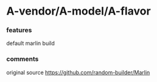 
# A-vendor/A-model/A-flavor

### features

default marlin build

### comments

original source https://github.com/random-builder/Marlin
